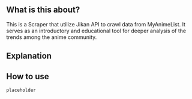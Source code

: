 ## What is this about?
This is a Scraper that utilize Jikan API to crawl data from MyAnimeList. It serves as an introductory and educational tool for deeper analysis of the trends among the anime community.

## Explanation


## How to use
```py
placeholder
```
